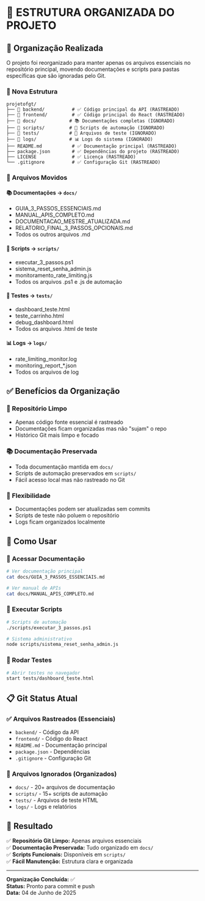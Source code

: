 # 📁 ESTRUTURA ORGANIZADA DO PROJETO

## 🧹 Organização Realizada

O projeto foi reorganizado para manter apenas os arquivos essenciais no repositório principal, movendo documentações e scripts para pastas específicas que são ignoradas pelo Git.

### 📂 Nova Estrutura

```
projetofgt/
├── 📁 backend/          # ✅ Código principal da API (RASTREADO)
├── 📁 frontend/         # ✅ Código principal do React (RASTREADO)  
├── 📁 docs/            # 📚 Documentações completas (IGNORADO)
├── 📁 scripts/         # 🔧 Scripts de automação (IGNORADO)
├── 📁 tests/           # 🧪 Arquivos de teste (IGNORADO)
├── 📁 logs/            # 📊 Logs do sistema (IGNORADO)
├── README.md           # ✅ Documentação principal (RASTREADO)
├── package.json        # ✅ Dependências do projeto (RASTREADO)
├── LICENSE             # ✅ Licença (RASTREADO)
└── .gitignore          # ✅ Configuração Git (RASTREADO)
```

### 🎯 Arquivos Movidos

#### 📚 Documentações → `docs/`
- GUIA_3_PASSOS_ESSENCIAIS.md
- MANUAL_APIS_COMPLETO.md  
- DOCUMENTACAO_MESTRE_ATUALIZADA.md
- RELATORIO_FINAL_3_PASSOS_OPCIONAIS.md
- Todos os outros arquivos .md

#### 🔧 Scripts → `scripts/`
- executar_3_passos.ps1
- sistema_reset_senha_admin.js
- monitoramento_rate_limiting.js
- Todos os arquivos .ps1 e .js de automação

#### 🧪 Testes → `tests/`
- dashboard_teste.html
- teste_carrinho.html
- debug_dashboard.html
- Todos os arquivos .html de teste

#### 📊 Logs → `logs/`
- rate_limiting_monitor.log
- monitoring_report_*.json
- Todos os arquivos de log

## ✅ Benefícios da Organização

### 🎯 Repositório Limpo
- Apenas código fonte essencial é rastreado
- Documentações ficam organizadas mas não "sujam" o repo
- Histórico Git mais limpo e focado

### 📚 Documentação Preservada
- Toda documentação mantida em `docs/`
- Scripts de automação preservados em `scripts/`
- Fácil acesso local mas não rastreado no Git

### 🔧 Flexibilidade
- Documentações podem ser atualizadas sem commits
- Scripts de teste não poluem o repositório
- Logs ficam organizados localmente

## 🚀 Como Usar

### 📖 Acessar Documentação
```bash
# Ver documentação principal
cat docs/GUIA_3_PASSOS_ESSENCIAIS.md

# Ver manual de APIs
cat docs/MANUAL_APIS_COMPLETO.md
```

### 🔧 Executar Scripts
```bash
# Scripts de automação
./scripts/executar_3_passos.ps1

# Sistema administrativo
node scripts/sistema_reset_senha_admin.js
```

### 🧪 Rodar Testes
```bash
# Abrir testes no navegador
start tests/dashboard_teste.html
```

## 📋 Git Status Atual

### ✅ Arquivos Rastreados (Essenciais)
- `backend/` - Código da API
- `frontend/` - Código do React
- `README.md` - Documentação principal
- `package.json` - Dependências
- `.gitignore` - Configuração Git

### 🚫 Arquivos Ignorados (Organizados)
- `docs/` - 20+ arquivos de documentação
- `scripts/` - 15+ scripts de automação  
- `tests/` - Arquivos de teste HTML
- `logs/` - Logs e relatórios

## 🎉 Resultado

✅ **Repositório Git Limpo:** Apenas arquivos essenciais  
✅ **Documentação Preservada:** Tudo organizado em `docs/`  
✅ **Scripts Funcionais:** Disponíveis em `scripts/`  
✅ **Fácil Manutenção:** Estrutura clara e organizada  

---

**Organização Concluída:** ✅  
**Status:** Pronto para commit e push  
**Data:** 04 de Junho de 2025
